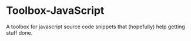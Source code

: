# Toolbox-JavaScript
A toolbox for javascript source code snippets that (hopefully) help getting stuff done.

